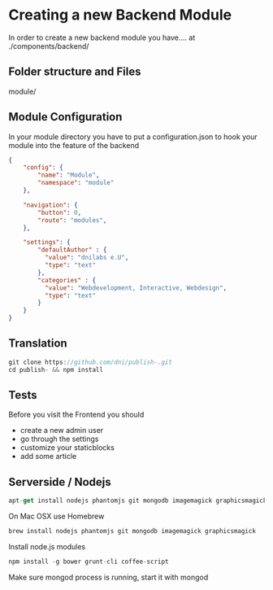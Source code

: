 # Creating a new Backend Module
In order to create a new backend module you have.... at ./components/backend/


## Folder structure and Files

module/


## Module Configuration
In your module directory you have to put a configuration.json to hook your module into the feature of the backend

```json
{
    "config": {
        "name": "Module",
        "namespace": "module"
    },

    "navigation": {
        "button": 0,
        "route": "modules",
    },

    "settings": {
        "defaultAuthor" : {
          "value": "dnilabs e.U",
          "type": "text"
        },
        "categories" : {
          "value": "Webdevelopment, Interactive, Webdesign",
          "type": "text"
        }
    }
}
```

## Translation


```js
git clone https://github.com/dni/publish-.git
cd publish- && npm install
```


## Tests

Before you visit the Frontend you should

* create a new admin user
* go through the settings
* customize your staticblocks
* add some article



## Serverside / Nodejs

```js
apt-get install nodejs phantomjs git mongodb imagemagick graphicsmagick zip
```
On Mac OSX use Homebrew
```js
brew install nodejs phantomjs git mongodb imagemagick graphicsmagick
```
Install node.js modules
```js
npm install -g bower grunt-cli coffee-script
```
Make sure mongod process is running, start it with mongod